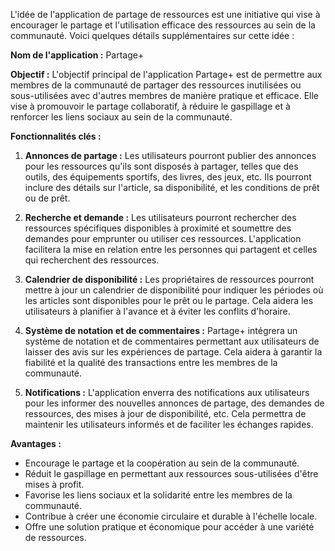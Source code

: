 L'idée de l'application de partage de ressources est une initiative qui vise à encourager le partage et l'utilisation efficace des ressources au sein de la communauté. Voici quelques détails supplémentaires sur cette idée :

**Nom de l'application :** Partage+

**Objectif :** L'objectif principal de l'application Partage+ est de permettre aux membres de la communauté de partager des ressources inutilisées ou sous-utilisées avec d'autres membres de manière pratique et efficace. Elle vise à promouvoir le partage collaboratif, à réduire le gaspillage et à renforcer les liens sociaux au sein de la communauté.

**Fonctionnalités clés :**

1. **Annonces de partage :** Les utilisateurs pourront publier des annonces pour les ressources qu'ils sont disposés à partager, telles que des outils, des équipements sportifs, des livres, des jeux, etc. Ils pourront inclure des détails sur l'article, sa disponibilité, et les conditions de prêt ou de prêt.

2. **Recherche et demande :** Les utilisateurs pourront rechercher des ressources spécifiques disponibles à proximité et soumettre des demandes pour emprunter ou utiliser ces ressources. L'application facilitera la mise en relation entre les personnes qui partagent et celles qui recherchent des ressources.

3. **Calendrier de disponibilité :** Les propriétaires de ressources pourront mettre à jour un calendrier de disponibilité pour indiquer les périodes où les articles sont disponibles pour le prêt ou le partage. Cela aidera les utilisateurs à planifier à l'avance et à éviter les conflits d'horaire.

4. **Système de notation et de commentaires :** Partage+ intégrera un système de notation et de commentaires permettant aux utilisateurs de laisser des avis sur les expériences de partage. Cela aidera à garantir la fiabilité et la qualité des transactions entre les membres de la communauté.

5. **Notifications :** L'application enverra des notifications aux utilisateurs pour les informer des nouvelles annonces de partage, des demandes de ressources, des mises à jour de disponibilité, etc. Cela permettra de maintenir les utilisateurs informés et de faciliter les échanges rapides.

**Avantages :**

- Encourage le partage et la coopération au sein de la communauté.
- Réduit le gaspillage en permettant aux ressources sous-utilisées d'être mises à profit.
- Favorise les liens sociaux et la solidarité entre les membres de la communauté.
- Contribue à créer une économie circulaire et durable à l'échelle locale.
- Offre une solution pratique et économique pour accéder à une variété de ressources.
